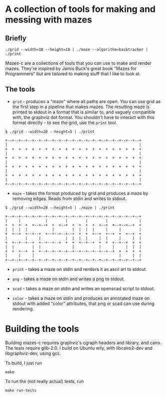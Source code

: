 # A collection of tools for making and messing with mazes

## Briefly

    ./grid --width=10 --height=10 | ./maze --algorithm=backtracker | ./print

Mazes-c are a collections of tools that you can use to make and render
mazes. They're inspired by Jamis Buck's great book "Mazes for
Programmers" but are tailored to making stuff that I like to
look at.

## The tools

* `grid` - produces a "maze" where all paths are open. You can use
  grid as the first step in a pipeline that makes mazes. The resulting
  maze is printed to stdout in a format that is similar to, and
  vaguely compatible with, the graphviz dot format. You shouldn't have
  to interact with this format directly - to see the grid, use the
  `print` tool.

 ```
$ ./grid --width=20 --height=5 | ./print 

+--+--+--+--+--+--+--+--+--+--+--+--+--+--+--+--+--+--+--+--+
|                                                           |
+  +  +  +  +  +  +  +  +  +  +  +  +  +  +  +  +  +  +  +  +
|                                                           |
+  +  +  +  +  +  +  +  +  +  +  +  +  +  +  +  +  +  +  +  +
|                                                           |
+  +  +  +  +  +  +  +  +  +  +  +  +  +  +  +  +  +  +  +  +
|                                                           |
+  +  +  +  +  +  +  +  +  +  +  +  +  +  +  +  +  +  +  +  +
|                                                           |
+--+--+--+--+--+--+--+--+--+--+--+--+--+--+--+--+--+--+--+--+
```

* `maze` - takes the format produced by grid and produces a maze by
  removing edges. Reads from stdin and writes to stdout.

 ```
$ ./grid --width=20 --height=5 | ./maze | ./print 

+--+--+--+--+--+--+--+--+--+--+--+--+--+--+--+--+--+--+--+--+
|     |           |        |        |        |              |
+  +  +  +  +--+--+  +  +--+  +  +  +  +  +--+  +--+--+--+  +
|  |  |  |           |        |  |  |  |     |     |        |
+  +--+  +--+--+  +--+--+--+--+  +  +  +--+  +--+  +  +--+  +
|        |     |           |  |  |  |     |  |     |     |  |
+  +--+--+--+  +--+--+--+  +  +  +--+--+  +  +  +--+--+  +  +
|  |        |  |              |           |     |     |  |  |
+  +  +--+  +  +--+--+--+--+--+--+--+--+--+--+--+  +  +  +  +
|     |     |                                      |     |  |
+--+--+--+--+--+--+--+--+--+--+--+--+--+--+--+--+--+--+--+--+
```

* `print` - takes a maze on stdin and renders it as ascii art to
  stdout.

* `png` - takes a maze on stdin and writes a png to stdout.

* `scad` - takes a maze on stdin and writes an openscad script to
  stdout.

* `color` - takes a maze on stdin and produces an annotated maze on
  stdout with added "color" attributes, that png or scad can use
  during rendering.

# Building the tools

Building mazes-c requires graphviz's cgraph headers and library, and
cairo. The tests require glib-2.0. I build on Ubuntu wily, with
libcairo2-dev and libgraphviz-dev, using gcc.

To build, I just run

    make

To run the (not really actual) tests, run

    make run-tests
